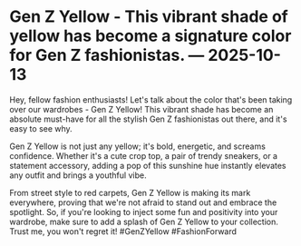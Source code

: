 # Gen Z Yellow - This vibrant shade of yellow has become a signature color for Gen Z fashionistas. — 2025-10-13

Hey, fellow fashion enthusiasts! Let's talk about the color that's been taking over our wardrobes - Gen Z Yellow! This vibrant shade has become an absolute must-have for all the stylish Gen Z fashionistas out there, and it's easy to see why.

Gen Z Yellow is not just any yellow; it's bold, energetic, and screams confidence. Whether it's a cute crop top, a pair of trendy sneakers, or a statement accessory, adding a pop of this sunshine hue instantly elevates any outfit and brings a youthful vibe.

From street style to red carpets, Gen Z Yellow is making its mark everywhere, proving that we're not afraid to stand out and embrace the spotlight. So, if you're looking to inject some fun and positivity into your wardrobe, make sure to add a splash of Gen Z Yellow to your collection. Trust me, you won't regret it! #GenZYellow #FashionForward